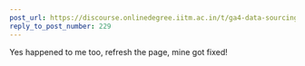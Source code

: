 ```yaml
---
post_url: https://discourse.onlinedegree.iitm.ac.in/t/ga4-data-sourcing-discussion-thread-tds-jan-2025/165959/232
reply_to_post_number: 229
---
```

Yes happened to me too, refresh the page, mine got fixed!